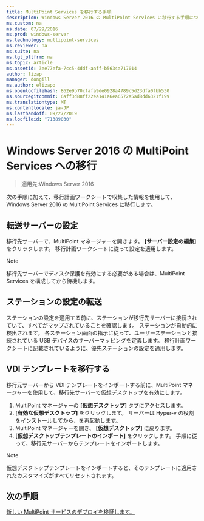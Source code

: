 ```yaml
---
title: MultiPoint Services を移行する手順
description: Windows Server 2016 の MultiPoint Services に移行する手順について説明します。
ms.custom: na
ms.date: 07/29/2016
ms.prod: windows-server
ms.technology: multipoint-services
ms.reviewer: na
ms.suite: na
ms.tgt_pltfrm: na
ms.topic: article
ms.assetid: 3ee77efa-7cc5-4ddf-aaff-b5634a717014
author: lizap
manager: dongill
ms.author: elizapo
ms.openlocfilehash: 862e9b70cfafa9de0928a4789c5d23dfa0fbb530
ms.sourcegitcommit: 6aff3d88ff22ea141a6ea6572a5ad8dd6321f199
ms.translationtype: MT
ms.contentlocale: ja-JP
ms.lasthandoff: 09/27/2019
ms.locfileid: "71389030"
---
```

# <a name="migrate-to--multipoint-services-in-windows-server-2016"></a>Windows Server 2016 の MultiPoint Services への移行

>適用先:Windows Server 2016

次の手順に加えて、移行計画ワークシートで収集した情報を使用して、Windows Server 2016 の MultiPoint Services に移行します。

## <a name="transfer-server-settings"></a>転送サーバーの設定
移行先サーバーで、MultiPoint マネージャーを開きます。 **[サーバー設定の編集]** をクリックします。 移行計画ワークシートに従って設定を適用します。

> [!NOTE]
> 移行先サーバーでディスク保護を有効にする必要がある場合は、MultiPoint Services を構成してから待機します。

## <a name="transfer-station-settings"></a>ステーションの設定の転送
ステーションの設定を適用する前に、ステーションが移行先サーバーに接続されていて、すべてがマップされていることを確認します。 ステーションが自動的に検出されます。 各ステーション画面の指示に従って、ユーザーステーションと接続されている USB デバイスのサーバーマッピングを定義します。 移行計画ワークシートに記載されているように、優先ステーションの設定を適用します。

## <a name="migrate-the-vdi-template"></a>VDI テンプレートを移行する

移行元サーバーから VDI テンプレートをインポートする前に、MultiPoint マネージャーを使用して、移行先サーバーで仮想デスクトップを有効にします。

1. MultiPoint マネージャーの **[仮想デスクトップ]** タブにアクセスします。
2. **[有効な仮想デスクトップ]** をクリックします。 サーバーは Hyper-v の役割をインストールしてから、を再起動します。
3. MultiPoint マネージャーを開き、 **[仮想デスクトップ]** に戻ります。
4. **[仮想デスクトップテンプレートのインポート]** をクリックします。 手順に従って、移行元サーバーからテンプレートをインポートします。

> [!NOTE]
> 仮想デスクトップテンプレートをインポートすると、そのテンプレートに適用されたカスタマイズがすべてリセットされます。 

## <a name="next-step"></a>次の手順
[新しい MultiPoint サービスのデプロイを検証します。](multipoint-services-post-migration-steps.md)